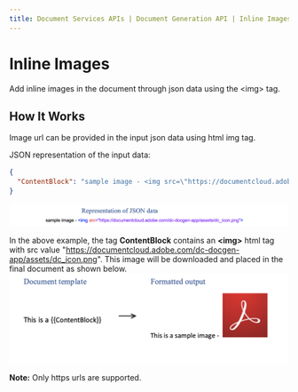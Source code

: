 ```yaml
---
title: Document Services APIs | Document Generation API | Inline Images
---
```

# Inline Images

Add inline images in the document through json data using the <img\> tag.

## How It Works

Image url can be provided in the input json data using html img tag. 

JSON representation of the input data:

```json
{
  "ContentBlock": "sample image - <img src=\"https://documentcloud.adobe.com/dc-docgen-app/assets/dc_icon.png\">"
}
```
![Representation of sample json data](../images/inlineImageJson.png)

In the above example, the tag <b>ContentBlock</b> contains an <b><img\></b> html tag with src value "https://documentcloud.adobe.com/dc-docgen-app/assets/dc_icon.png". This image will be downloaded and placed in the final document as shown below.
![Adding inline image in the document through json data using image <img\> tag](../images/inlineImage.png)

<b>Note:</b> Only https urls are supported.
